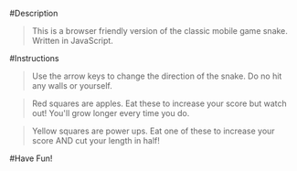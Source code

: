 #Description
> This is a browser friendly version of the classic mobile game snake.  Written in JavaScript.

#Instructions

>Use the arrow keys to change the direction of the snake.  Do no hit any walls or yourself.  

>Red squares are apples.  Eat these to increase your score but watch out!  You'll grow longer every time you do.

>Yellow squares are power ups.  Eat one of these to increase your score AND cut your length in half!

#Have Fun!

